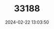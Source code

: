 ---
title: "33188"
category: "Baikiaea plurijuga"
draft: false
date: 2024-02-22 13:03:50
languages:
  English: ["Zambesi Redwood", "Rhodesian-teak"]
---